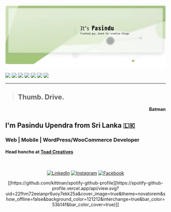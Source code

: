 ![Logo](assets/git-head_comp.webp)


![](https://img.shields.io/badge/HTML-informational?style=for-the-badge&logo=html5&logoColor=white&color=E34F26)
![](https://img.shields.io/badge/CSS-informational?style=for-the-badge&logo=css3&logoColor=white&color=1572B6)
![](https://img.shields.io/badge/JavaScript-informational?style=for-the-badge&logo=javascript&logoColor=black&color=F7DF1E)
![](https://img.shields.io/badge/PHP-informational?style=for-the-badge&logo=php&logoColor=white&color=777BB4)
![](https://img.shields.io/badge/MySQL-informational?style=for-the-badge&logo=mysql&logoColor=white&color=4479A1)
![](https://img.shields.io/badge/WordPress-informational?style=for-the-badge&logo=wordpress&logoColor=white&color=21759B)
![](https://img.shields.io/badge/WooCommerce-informational?style=for-the-badge&logo=wordpress&logoColor=white&color=96588A)


---
> ## Thumb. Drive.
<p align="right">
  <b>Batman</b>
</p>

## I'm Pasindu Upendra from Sri Lanka 🇱🇰
### Web | Mobile | WordPress/WooCommerce Developer
#### Head honcho at [Toad Creatives](https://toadcreatives.com/)    
      
         
</br>


<p align="center">
<a href="https://www.linkedin.com/in/pasinduupendra/" target="_blank"><img src="https://img.shields.io/badge/LinkedIn-%230077B5.svg?&style=social&logo=linkedin&logoColor=0A66C2" alt="LinkedIn"></a>
<a href="https://www.instagram.com/PasinduUpendra/" target="_blank"><img src="https://img.shields.io/badge/Instagram-%23E4405F.svg?&style=social&logo=instagram&logoColor=E4405F" alt="Instagram"></a>
<a href="https://www.facebook.com/PasinduUpendra" target="_blank"><img src="https://img.shields.io/badge/Facebook-%231877F2.svg?&style=social&logo=facebook&logoColor=1877F2" alt="Facebook"></a>
</p>
<p align="center">
[[https://github.com/kittinan/spotify-github-profile][https://spotify-github-profile.vercel.app/api/view.svg?uid=22fhm72eeianpr6uoy7ekk25a&cover_image=true&theme=novatorem&show_offline=false&background_color=121212&interchange=true&bar_color=53b14f&bar_color_cover=true)]]
</p>
